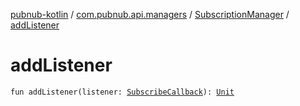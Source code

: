 [pubnub-kotlin](../../index.md) / [com.pubnub.api.managers](../index.md) / [SubscriptionManager](index.md) / [addListener](./add-listener.md)

# addListener

`fun addListener(listener: `[`SubscribeCallback`](../../com.pubnub.api.callbacks/-subscribe-callback/index.md)`): `[`Unit`](https://kotlinlang.org/api/latest/jvm/stdlib/kotlin/-unit/index.html)